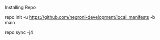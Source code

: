 Installing Repo

repo init -u https://github.com/negroni-development/local_manifests -b main

repo sync -j4
